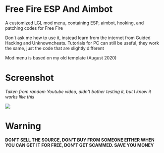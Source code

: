 # Free Fire ESP And Aimbot
A customized LGL mod menu, containing ESP, aimbot, hooking, and patching codes for Free Fire

Don't ask me how to use it, instead learn from the internet from Guided Hacking and Unknowncheats. Tutorials for PC can still be useful, they work the same, just the code that are slightly different

Mod menu is based on my old template (August 2020)

# Screenshot
*Taken from random Youtube video, didn't bother testing it, but I know it works like this*

![](https://i.imgur.com/gHsr5Cx.png)

# Warning
**DON'T SELL THE SOURCE, DON'T BUY FROM SOMEONE EITHER WHEN YOU CAN GET IT FOR FREE, DON'T GET SCAMMED. SAVE YOU MONEY**
